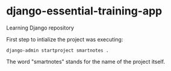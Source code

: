 # django-essential-training-app
Learning Django repository

First step to intialize the project was executing:
```
django-admin startproject smartnotes .
```

The word "smartnotes" stands for the name of the project itself.